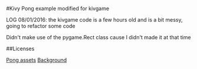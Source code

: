
#Kivy Pong example modified for kivgame

LOG 08/01/2016: the kivgame code is a few hours old and is a bit messy, going to refactor some code

Didn't make use of the pygame.Rect class cause I didn't made it at that time

##Licenses

[Pong assets](http://opengameart.org/content/full-8bit-ping-pong-set)
[Background](http://opengameart.org/content/stars-parallax-backgrounds)